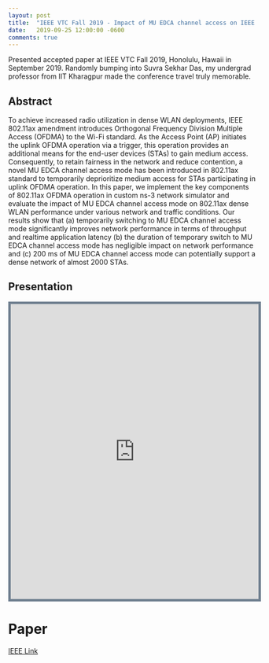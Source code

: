 ```yaml
---
layout: post
title:  "IEEE VTC Fall 2019 - Impact of MU EDCA channel access on IEEE 802.11ax WLANs"
date:   2019-09-25 12:00:00 -0600
comments: true
---
```


Presented accepted paper at IEEE VTC Fall 2019, Honolulu, Hawaii in September 2019. 
Randomly bumping into Suvra Sekhar Das, my undergrad professor from IIT Kharagpur made the conference travel truly memorable.

## Abstract

To achieve increased radio utilization in dense WLAN deployments, IEEE 802.11ax amendment introduces Orthogonal 
Frequency Division Multiple Access (OFDMA) to the Wi-Fi standard. As the Access Point (AP) initiates 
the uplink OFDMA operation via a trigger, this operation provides an additional means for the end-user devices (STAs) to gain
medium access. Consequently, to retain fairness in the network
and reduce contention, a novel MU EDCA channel access mode
has been introduced in 802.11ax standard to temporarily deprioritize
medium access for STAs participating in uplink OFDMA
operation. In this paper, we implement the key components of
802.11ax OFDMA operation in custom ns-3 network simulator
and evaluate the impact of MU EDCA channel access mode
on 802.11ax dense WLAN performance under various network
and traffic conditions. Our results show that (a) temporarily
switching to MU EDCA channel access mode significantly improves
network performance in terms of throughput and realtime
application latency (b) the duration of temporary switch to
MU EDCA channel access mode has negligible impact on network
performance and (c) 200 ms of MU EDCA channel access mode
can potentially support a dense network of almost 2000 STAs.

## Presentation 

<iframe src="https://nbviewer.jupyter.org/github/sharan-naribole/sharan-naribole.github.io/blob/master/pdfs/VTC_2019_mu_edca.pdf" width="100%" height="600px" style="border:thick solid #708090 ;">Your browser does not support the PDF embedding. Please download slides using the link above. </iframe>

# Paper

[IEEE Link][ieee]

[ieee]: https://ieeexplore.ieee.org/document/8891575

